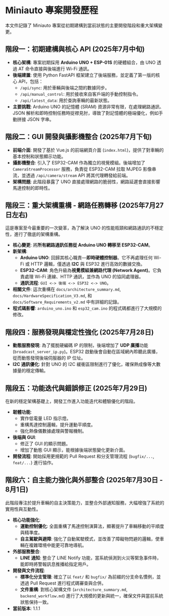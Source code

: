 # Miniauto 專案開發歷程

本文件記錄了 Miniauto 專案從初期建構到當前狀態的主要開發階段和重大架構變更。

## 階段一：初期建構與核心 API (2025年7月中旬)

*   **核心架構**: 專案初期採用 **Arduino UNO + ESP-01S** 的硬體組合，由 UNO 透過 AT 命令直接與後端進行 Wi-Fi 通訊。
*   **後端建置**: 使用 Python FastAPI 框架建立了後端服務，並定義了第一版的核心 API，包括：
    *   `/api/sync`: 用於車輛與後端之間的數據同步。
    *   `/api/manual_control`: 用於接收來自客戶端的手動控制指令。
    *   `/api/latest_data`: 用於查詢車輛的最新狀態。
*   **主要挑戰**: Arduino UNO 的記憶體 (SRAM) 資源非常有限，在處理網路通訊、JSON 解析和即時控制任務時捉襟見肘，導致了對記憶體的極端優化，例如手動拼接 JSON 字串。

## 階段二：GUI 開發與攝影機整合 (2025年7月下旬)

*   **前端介面**: 開發了基於 Vue.js 的前端網頁介面 (`index.html`)，提供了對車輛的基本控制和狀態顯示功能。
*   **攝影機整合**: 引入了 ESP32-CAM 作為獨立的視覺模組。後端增加了 `CameraStreamProcessor` 服務，負責從 ESP32-CAM 拉取 MJPEG 影像串流，並透過 `/api/camera/stream` API 將其代理轉發給前端。
*   **架構問題**: 此階段暴露了 UNO 直接處理網路的脆弱性，網路延遲會直接影響馬達控制的即時性。

## 階段三：重大架構重構 - 網路任務轉移 (2025年7月27日左右)

這是專案至今最重要的一次變革，為了解決 UNO 的性能瓶頸和網路通訊的不穩定性，進行了徹底的架構重構。

*   **核心變更**: 將**所有網路通訊任務從 Arduino UNO 轉移至 ESP32-CAM**。
*   **新架構**:
    *   **Arduino UNO**: 回歸其核心職責—**即時硬體控制器**。它不再處理任何 Wi-Fi 或 HTTP 邏輯，僅透過 **I2C** 與 ESP32 進行高效的數據交換。
    *   **ESP32-CAM**: 角色升級為**視覺模組兼網路代理 (Network Agent)**。它負責處理 Wi-Fi 連線、HTTP 通訊，並作為 UNO 的協同處理器。
    *   **通訊流程**: `GUI <-> 後端 <-> ESP32 <-> UNO`。
*   **相關文件**: 這次重構在 `docs/architecture_summary.md`, `docs/HardwareSpecification_V3.md`, 和 `docs/Software_Requirements_v2.md` 中有詳細的記錄。
*   **程式碼影響**: `arduino_uno.ino` 和 `esp32_cam.ino` 的程式碼都進行了大規模的修改。

## 階段四：服務發現與穩定性強化 (2025年7月28日)

*   **動態服務發現**: 為了擺脫硬編碼 IP 的限制，後端增加了 **UDP 廣播**功能 (`broadcast_server_ip.py`)。ESP32 啟動後會自動在區域網內聆聽此廣播，從而動態發現後端伺服器的 IP 位址。
*   **I2C 通訊優化**: 針對 UNO 的 I2C 緩衝區限制進行了優化，確保熱成像等大數據量的穩定傳輸。

## 階段五：功能迭代與錯誤修正 (2025年7月29日)

在新的穩定架構基礎上，開發工作進入功能迭代和體驗優化的階段。

*   **韌體功能**:
    *   實作低電量 LED 指示燈。
    *   重構馬達控制邏輯，提升運動平順度。
    *   強化熱像儀數據處理與警報機制。
*   **後端與 GUI**:
    *   修正了 GUI 的顯示問題。
    *   增加了動態 GUI 顯示，能根據後端狀態變化更新介面。
*   **開發流程**: 開始採用更規範的 Pull Request 和分支管理流程 (`bugfix/...`, `feat/...`) 進行協作。

## 階段六：自主能力強化與外部整合 (2025年7月30日 - 8月1日)

此階段專注於提升車輛的自主決策能力，並整合外部通知服務，大幅增強了系統的實用性與互動性。

*   **核心功能強化**:
    *   **運動控制優化**: 全面重構了馬達控制演算法，顯著提升了車輛移動的平順度與精準度。
    *   **自主駕駛與避障**: 強化了自動駕駛模式，並改善了障礙物閃避的邏輯，使車輛在複雜環境中能更可靠地導航。
*   **外部服務整合**:
    *   **LINE 通知**: 整合了 LINE Notify 功能，當系統偵測到火災等緊急事件時，能即時將警報訊息推播給指定用戶。
*   **開發與文件流程**:
    *   **標準化分支管理**: 確立了以 `feat/` 和 `bugfix/` 為前綴的分支命名慣例，並透過 Pull Request 進行程式碼審查與合併。
    *   **文件重構**: 對核心架構文件 (`architecture_summary.md`, `backend_workflow.md`) 進行了大規模的更新與統一，確保文件與當前系統狀態保持一致。
*   **當前版本**: 1.1.1
